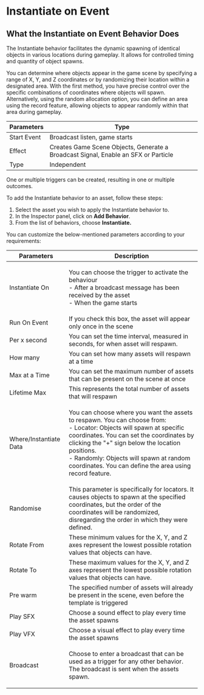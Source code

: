 # Instantiate on Event

## What the Instantiate on Event Behavior Does

The Instantiate behavior facilitates the dynamic spawning of identical objects in various locations during gameplay. It allows for controlled timing and quantity of object spawns.

You can determine where objects appear in the game scene by specifying a range of X, Y, and Z coordinates or by randomizing their location within a designated area. With the first method, you have precise control over the specific combinations of coordinates where objects will spawn. Alternatively, using the random allocation option, you can define an area using the record feature, allowing objects to appear randomly within that area during gameplay.

| Parameters   | Type                                                                               |
| ------------ | ---------------------------------------------------------------------------------- |
| Start Event  | Broadcast listen, game starts                                                      |
| Effect       | Creates Game Scene Objects, Generate a Broadcast Signal, Enable an SFX or Particle |
| Type         | Independent                                                                        |

One or multiple triggers can be created, resulting in one or multiple outcomes.

To add the Instantiate behavior to an asset, follow these steps:

1. Select the asset you wish to apply the Instantiate behavior to.
2. In the Inspector panel, click on **Add Behavior**.
3. From the list of behaviors, choose **Instantiate.**

You can customize the below-mentioned parameters according to your requirements:

| Parameters             | Description                                                                                                                                                                                                                                                                                                                          |
| ---------------------- | ------------------------------------------------------------------------------------------------------------------------------------------------------------------------------------------------------------------------------------------------------------------------------------------------------------------------------------ |
| Instantiate On         | <p>You can choose the trigger to activate the behaviour<br>- After a broadcast message has been received by the asset<br>- When the game starts</p>                                                                                                                                                                                  |
| Run On Event           | If you check this box, the asset will appear only once in the scene                                                                                                                                                                                                                                                                  |
| Per x second           | You can set the time interval, measured in seconds, for when asset will respawn.                                                                                                                                                                                                                                                     |
| How many               | You can set how many assets will respawn at a time                                                                                                                                                                                                                                                                                   |
| Max at a Time          | You can set the maximum number of assets that can be present on the scene at once                                                                                                                                                                                                                                                    |
| Lifetime Max           | This represents the total number of assets that will respawn                                                                                                                                                                                                                                                                         |
| Where/Instantiate Data | <p>You can choose where you want the assets to respawn. You can choose from:<br>- Locator: Objects will spawn at specific coordinates. You can set the coordinates by clicking the "+" sign below the location positions.<br>- Randomly: Objects will spawn at random coordinates. You can define the area using record feature.</p> |
| Randomise              | This parameter is specifically for locators. It causes objects to spawn at the specified coordinates, but the order of the coordinates will be randomized, disregarding the order in which they were defined.                                                                                                                        |
| Rotate From            | These minimum values for the X, Y, and Z axes represent the lowest possible rotation values that objects can have.                                                                                                                                                                                                                   |
| Rotate To              | These maximum values for the X, Y, and Z axes represent the lowest possible rotation values that objects can have.                                                                                                                                                                                                                   |
| Pre warm               | The specified number of assets will already be present in the scene, even before the template is triggered                                                                                                                                                                                                                           |
| Play SFX               | Choose a sound effect to play every time the asset spawns                                                                                                                                                                                                                                                                            |
| Play VFX               | Choose a visual effect to play every time the asset spawns                                                                                                                                                                                                                                                                           |
| Broadcast              | <p>Choose to enter a broadcast that can be used as a trigger for any other behavior. <br>The broadcast is sent when the assets spawn.</p>                                                                                                                                                                                            |

